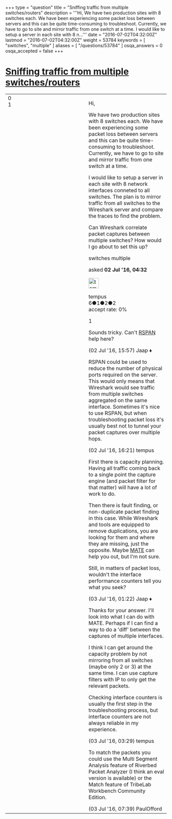 +++
type = "question"
title = "Sniffing traffic from multiple switches/routers"
description = '''Hi, We have two production sites with 8 switches each. We have been experiencing some packet loss between servers and this can be quite time-consuming to troubleshoot. Currently, we have to go to site and mirror traffic from one switch at a time.  I would like to setup a server in each site with 8 n...'''
date = "2016-07-02T04:32:00Z"
lastmod = "2016-07-02T04:32:00Z"
weight = 53784
keywords = [ "switches", "multiple" ]
aliases = [ "/questions/53784" ]
osqa_answers = 0
osqa_accepted = false
+++

<div class="headNormal">

# [Sniffing traffic from multiple switches/routers](/questions/53784/sniffing-traffic-from-multiple-switchesrouters)

</div>

<div id="main-body">

<div id="askform">

<table id="question-table" style="width:100%;"><colgroup><col style="width: 50%" /><col style="width: 50%" /></colgroup><tbody><tr class="odd"><td style="width: 30px; vertical-align: top"><div class="vote-buttons"><div id="post-53784-score" class="post-score" title="current number of votes">0</div><div id="favorite-count" class="favorite-count">1</div></div></td><td><div id="item-right"><div class="question-body"><p>Hi,</p><p>We have two production sites with 8 switches each. We have been experiencing some packet loss between servers and this can be quite time-consuming to troubleshoot. Currently, we have to go to site and mirror traffic from one switch at a time.</p><p>I would like to setup a server in each site with 8 network interfaces conneted to all switches. The plan is to mirror traffic from all switches to the Wireshark server and compare the traces to find the problem.</p><p>Can Wireshark correlate packet captures between multiple switches? How would I go about to set this up?</p></div><div id="question-tags" class="tags-container tags">switches multiple</div><div id="question-controls" class="post-controls"></div><div class="post-update-info-container"><div class="post-update-info post-update-info-user"><p>asked <strong>02 Jul '16, 04:32</strong></p><img src="https://secure.gravatar.com/avatar/e51921b1a7f8840f1fe2036760d4854b?s=32&amp;d=identicon&amp;r=g" class="gravatar" width="32" height="32" alt="tempus&#39;s gravatar image" /><p>tempus<br />
<span class="score" title="6 reputation points">6</span><span title="1 badges"><span class="badge1">●</span><span class="badgecount">1</span></span><span title="2 badges"><span class="silver">●</span><span class="badgecount">2</span></span><span title="2 badges"><span class="bronze">●</span><span class="badgecount">2</span></span><br />
<span class="accept_rate" title="Rate of the user&#39;s accepted answers">accept rate:</span> <span title="tempus has no accepted answers">0%</span></p></div></div><div id="comments-container-53784" class="comments-container"><span id="53790"></span><div id="comment-53790" class="comment"><div id="post-53790-score" class="comment-score">1</div><div class="comment-text"><p>Sounds tricky. Can't <a href="https://supportforums.cisco.com/document/139236/understanding-spanrspanand-erspan">RSPAN</a> help here?</p></div><div id="comment-53790-info" class="comment-info"><span class="comment-age">(02 Jul '16, 15:57)</span> Jaap ♦</div></div><span id="53791"></span><div id="comment-53791" class="comment"><div id="post-53791-score" class="comment-score"></div><div class="comment-text"><p>RSPAN could be used to reduce the number of physical ports required on the server. This would only means that Wireshark would see traffic from multiple switches aggregated on the same interface. Sometimes it's nice to use RSPAN, but when troubleshooting packet loss it's usually best not to tunnel your packet captures over multiple hops.</p></div><div id="comment-53791-info" class="comment-info"><span class="comment-age">(02 Jul '16, 16:21)</span> tempus</div></div><span id="53793"></span><div id="comment-53793" class="comment"><div id="post-53793-score" class="comment-score"></div><div class="comment-text"><p>First there is capacity planning. Having all traffic coming back to a single point the capture engine (and packet filter for that matter) will have a lot of work to do.</p><p>Then there is fault finding, or non-duplicate packet finding in this case. While Wireshark and tools are equipped to remove duplications, you are looking for them and where they are missing, just the opposite. Maybe <a href="https://wiki.wireshark.org/Mate">MATE</a> can help you out, but I'm not sure.</p><p>Still, in matters of packet loss, wouldn't the interface performance counters tell you what you seek?</p></div><div id="comment-53793-info" class="comment-info"><span class="comment-age">(03 Jul '16, 01:22)</span> Jaap ♦</div></div><span id="53794"></span><div id="comment-53794" class="comment"><div id="post-53794-score" class="comment-score"></div><div class="comment-text"><p>Thanks for your answer. I'll look into what I can do with MATE. Perhaps if I can find a way to do a 'diff' between the captures of multiple interfaces.</p><p>I think I can get around the capacity problem by not mirroring from all switches (maybe only 2 or 3) at the same time. I can use capture filters with IP to only get the relevant packets.</p><p>Checking interface counters is usually the first step in the troubleshooting process, but interface counters are not always reliable in my experience.</p></div><div id="comment-53794-info" class="comment-info"><span class="comment-age">(03 Jul '16, 03:29)</span> tempus</div></div><span id="53795"></span><div id="comment-53795" class="comment"><div id="post-53795-score" class="comment-score"></div><div class="comment-text"><p>To match the packets you could use the Multi Segment Analysis feature of Riverbed Packet Analyzer (I think an eval version is available) or the Match feature of TribeLab Workbench Community Edition.</p></div><div id="comment-53795-info" class="comment-info"><span class="comment-age">(03 Jul '16, 07:39)</span> PaulOfford</div></div></div><div id="comment-tools-53784" class="comment-tools"></div><div class="clear"></div><div id="comment-53784-form-container" class="comment-form-container"></div><div class="clear"></div></div></td></tr></tbody></table>

</div>

</div>

